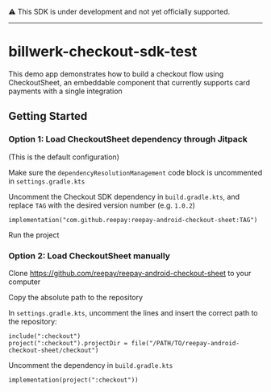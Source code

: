 ⚠️ This SDK is under development and not yet officially supported.

---

# billwerk-checkout-sdk-test

This demo app demonstrates how to build a checkout flow using CheckoutSheet, an embeddable component that currently supports card payments with a single integration

## Getting Started

### Option 1: Load CheckoutSheet dependency through Jitpack

(This is the default configuration)

Make sure the `dependencyResolutionManagement` code block is uncommented in `settings.gradle.kts`

Uncomment the Checkout SDK dependency in `build.gradle.kts`, and replace `TAG` with the desired version number (e.g. `1.0.2`)

```
implementation("com.github.reepay:reepay-android-checkout-sheet:TAG")
```

Run the project

### Option 2: Load CheckoutSheet manually

Clone https://github.com/reepay/reepay-android-checkout-sheet to your computer

Copy the absolute path to the repository

In `settings.gradle.kts`, uncomment the lines and insert the correct path to the repository:
```
include(":checkout")
project(":checkout").projectDir = file("/PATH/TO/reepay-android-checkout-sheet/checkout")
```

Uncomment the dependency in `build.gradle.kts`
```
implementation(project(":checkout"))
```
